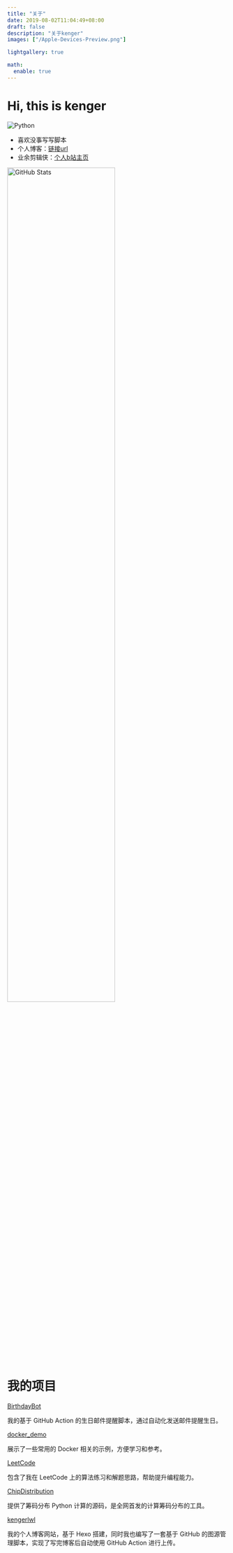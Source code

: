 ```yaml
---
title: "关于"
date: 2019-08-02T11:04:49+08:00
draft: false
description: "关于kenger"
images: ["/Apple-Devices-Preview.png"]

lightgallery: true

math:
  enable: true
---
```



# Hi, this is kenger

![Python](https://img.shields.io/badge/Python-3.7-blue.svg)

- 喜欢没事写写脚本
- 个人博客：[链接url](https://blog.kenger.work/)
- 业余剪辑侠：[个人b站主页](https://space.bilibili.com/343042358)

<a href="https://github.com/kengerlwl">
    <img src="https://github-readme-stats.vercel.app/api?username=kengerlwl" alt="GitHub Stats" style="width:70%;">
</a>





# 我的项目
[BirthdayBot](https://github.com/kengerlwl/birthdayBot)

我的基于 GitHub Action 的生日邮件提醒脚本，通过自动化发送邮件提醒生日。

[docker_demo](https://github.com/kengerlwl/docker_demo)

展示了一些常用的 Docker 相关的示例，方便学习和参考。

[LeetCode](https://github.com/kengerlwl/leeCode)

包含了我在 LeetCode 上的算法练习和解题思路，帮助提升编程能力。

[ChipDistribution](https://github.com/kengerlwl/ChipDistribution)

提供了筹码分布 Python 计算的源码，是全网首发的计算筹码分布的工具。

[kengerlwl](https://github.com/kengerlwl/kengerlwl.github.io)

我的个人博客网站，基于 Hexo 搭建，同时我也编写了一套基于 GitHub 的图源管理脚本，实现了写完博客后自动使用 GitHub Action 进行上传。
